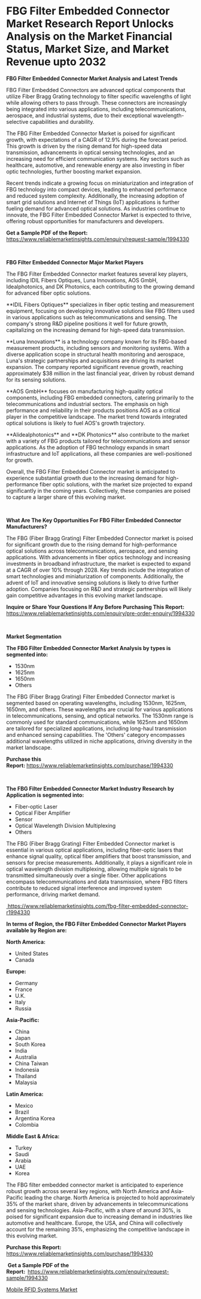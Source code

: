 <p><h1>FBG Filter Embedded Connector Market Research Report Unlocks Analysis on the Market Financial Status, Market Size, and Market Revenue upto 2032</h1></p><p><strong>FBG Filter Embedded Connector Market Analysis and Latest Trends</strong></p>
<p><p>FBG Filter Embedded Connectors are advanced optical components that utilize Fiber Bragg Grating technology to filter specific wavelengths of light while allowing others to pass through. These connectors are increasingly being integrated into various applications, including telecommunications, aerospace, and industrial systems, due to their exceptional wavelength-selective capabilities and durability.</p><p>The FBG Filter Embedded Connector Market is poised for significant growth, with expectations of a CAGR of 12.9% during the forecast period. This growth is driven by the rising demand for high-speed data transmission, advancements in optical sensing technologies, and an increasing need for efficient communication systems. Key sectors such as healthcare, automotive, and renewable energy are also investing in fiber optic technologies, further boosting market expansion.</p><p>Recent trends indicate a growing focus on miniaturization and integration of FBG technology into compact devices, leading to enhanced performance and reduced system complexity. Additionally, the increasing adoption of smart grid solutions and Internet of Things (IoT) applications is further fueling demand for advanced optical solutions. As industries continue to innovate, the FBG Filter Embedded Connector Market is expected to thrive, offering robust opportunities for manufacturers and developers.</p></p>
<p><strong>Get a Sample PDF of the Report:&nbsp;</strong> <a href="https://www.reliablemarketinsights.com/enquiry/request-sample/1994330?utm_campaign=2630&utm_medium=2&utm_source=Github&utm_content=ia&utm_term=02032025&utm_id=fbg-filter-embedded-connector">https://www.reliablemarketinsights.com/enquiry/request-sample/1994330</a></p>
<p>&nbsp;</p>
<p><strong>FBG Filter Embedded Connector Major Market Players</strong></p>
<p><p>The FBG Filter Embedded Connector market features several key players, including IDIL Fibers Optiques, Luna Innovations, AOS GmbH, Idealphotonics, and DK Photonics, each contributing to the growing demand for advanced fiber optic solutions.</p><p>**IDIL Fibers Optiques** specializes in fiber optic testing and measurement equipment, focusing on developing innovative solutions like FBG filters used in various applications such as telecommunications and sensing. The company's strong R&D pipeline positions it well for future growth, capitalizing on the increasing demand for high-speed data transmission.</p><p>**Luna Innovations** is a technology company known for its FBG-based measurement products, including sensors and monitoring systems. With a diverse application scope in structural health monitoring and aerospace, Luna's strategic partnerships and acquisitions are driving its market expansion. The company reported significant revenue growth, reaching approximately $38 million in the last financial year, driven by robust demand for its sensing solutions.</p><p>**AOS GmbH** focuses on manufacturing high-quality optical components, including FBG embedded connectors, catering primarily to the telecommunications and industrial sectors. The emphasis on high performance and reliability in their products positions AOS as a critical player in the competitive landscape. The market trend towards integrated optical solutions is likely to fuel AOS's growth trajectory.</p><p>**Alidealphotonics** and **DK Photonics** also contribute to the market with a variety of FBG products tailored for telecommunications and sensor applications. As the adoption of FBG technology expands in smart infrastructure and IoT applications, all these companies are well-positioned for growth. </p><p>Overall, the FBG Filter Embedded Connector market is anticipated to experience substantial growth due to the increasing demand for high-performance fiber optic solutions, with the market size projected to expand significantly in the coming years. Collectively, these companies are poised to capture a larger share of this evolving market.</p></p>
<p>&nbsp;</p>
<p><strong>What Are The Key Opportunities For FBG Filter Embedded Connector Manufacturers?</strong></p>
<p><p>The FBG (Fiber Bragg Grating) Filter Embedded Connector market is poised for significant growth due to the rising demand for high-performance optical solutions across telecommunications, aerospace, and sensing applications. With advancements in fiber optics technology and increasing investments in broadband infrastructure, the market is expected to expand at a CAGR of over 10% through 2028. Key trends include the integration of smart technologies and miniaturization of components. Additionally, the advent of IoT and innovative sensing solutions is likely to drive further adoption. Companies focusing on R&D and strategic partnerships will likely gain competitive advantages in this evolving market landscape.</p></p>
<p><strong>Inquire or Share Your Questions If Any Before Purchasing This Report:</strong> <a href="https://www.reliablemarketinsights.com/enquiry/pre-order-enquiry/1994330?utm_campaign=2630&utm_medium=2&utm_source=Github&utm_content=ia&utm_term=02032025&utm_id=fbg-filter-embedded-connector">https://www.reliablemarketinsights.com/enquiry/pre-order-enquiry/1994330</a></p>
<p>&nbsp;</p>
<p><strong>Market Segmentation</strong></p>
<p><strong>The FBG Filter Embedded Connector Market Analysis by types is segmented into:</strong></p>
<p><ul><li>1530nm</li><li>1625nm</li><li>1650nm</li><li>Others</li></ul></p>
<p><p>The FBG (Fiber Bragg Grating) Filter Embedded Connector market is segmented based on operating wavelengths, including 1530nm, 1625nm, 1650nm, and others. These wavelengths are crucial for various applications in telecommunications, sensing, and optical networks. The 1530nm range is commonly used for standard communications, while 1625nm and 1650nm are tailored for specialized applications, including long-haul transmission and enhanced sensing capabilities. The 'Others' category encompasses additional wavelengths utilized in niche applications, driving diversity in the market landscape.</p></p>
<p><strong>Purchase this Report:&nbsp;</strong><a href="https://www.reliablemarketinsights.com/purchase/1994330?utm_campaign=2630&utm_medium=2&utm_source=Github&utm_content=ia&utm_term=02032025&utm_id=fbg-filter-embedded-connector">https://www.reliablemarketinsights.com/purchase/1994330</a></p>
<p>&nbsp;</p>
<p><strong>The FBG Filter Embedded Connector Market Industry Research by Application is segmented into:</strong></p>
<p><ul><li>Fiber-optic Laser</li><li>Optical Fiber Amplifier</li><li>Sensor</li><li>Optical Wavelength Division Multiplexing</li><li>Others</li></ul></p>
<p><p>The FBG (Fiber Bragg Grating) Filter Embedded Connector market is essential in various optical applications, including fiber-optic lasers that enhance signal quality, optical fiber amplifiers that boost transmission, and sensors for precise measurements. Additionally, it plays a significant role in optical wavelength division multiplexing, allowing multiple signals to be transmitted simultaneously over a single fiber. Other applications encompass telecommunications and data transmission, where FBG filters contribute to reduced signal interference and improved system performance, driving market demand.</p></p>
<p><a href="https://www.reliablemarketinsights.com/fbg-filter-embedded-connector-r1994330?utm_campaign=2630&utm_medium=2&utm_source=Github&utm_content=ia&utm_term=02032025&utm_id=fbg-filter-embedded-connector">&nbsp;https://www.reliablemarketinsights.com/fbg-filter-embedded-connector-r1994330</a></p>
<p><strong>In terms of Region, the FBG Filter Embedded Connector Market Players available by Region are:</strong></p>
<p>
    <p> <strong> North America: </strong>
        <ul>
            <li>United States</li>
            <li>Canada</li>
        </ul>
        </p> 
    <p> <strong> Europe: </strong>
        <ul>
            <li>Germany</li>
            <li>France</li>
            <li>U.K.</li>
            <li>Italy</li>
            <li>Russia</li>
        </ul>
        </p> 
    <p> <strong> Asia-Pacific: </strong>
        <ul>
            <li>China</li>
            <li>Japan</li>
            <li>South Korea</li>
            <li>India</li>
            <li>Australia</li>
            <li>China Taiwan</li>
            <li>Indonesia</li>
            <li>Thailand</li>
            <li>Malaysia</li>
        </ul>
        </p> 
    <p> <strong> Latin America: </strong>
        <ul>
            <li>Mexico</li>
            <li>Brazil</li>
            <li>Argentina Korea</li>
            <li>Colombia</li>
        </ul>
        </p> 
    <p> <strong> Middle East & Africa: </strong>
        <ul>
            <li>Turkey</li>
            <li>Saudi</li>
            <li>Arabia</li>
            <li>UAE</li>
            <li>Korea</li>
        </ul>
    </p>
    </p>
<p><p>The FBG filter embedded connector market is anticipated to experience robust growth across several key regions, with North America and Asia-Pacific leading the charge. North America is projected to hold approximately 35% of the market share, driven by advancements in telecommunications and sensing technologies. Asia-Pacific, with a share of around 30%, is poised for significant expansion due to increasing demand in industries like automotive and healthcare. Europe, the USA, and China will collectively account for the remaining 35%, emphasizing the competitive landscape in this evolving market.</p></p>
<p><strong>Purchase this Report: </strong><a href="https://www.reliablemarketinsights.com/purchase/1994330?utm_campaign=2630&utm_medium=2&utm_source=Github&utm_content=ia&utm_term=02032025&utm_id=fbg-filter-embedded-connector">https://www.reliablemarketinsights.com/purchase/1994330</a></p>
<p>&nbsp;<strong>Get a Sample PDF of the Report:&nbsp;&nbsp;</strong><a href="https://www.reliablemarketinsights.com/enquiry/request-sample/1994330?utm_campaign=2630&utm_medium=2&utm_source=Github&utm_content=ia&utm_term=02032025&utm_id=fbg-filter-embedded-connector">https://www.reliablemarketinsights.com/enquiry/request-sample/1994330</a></p>
<p><strong></strong></p>
<p><p><a href="https://github.com/lehumiston1971679/Market-Research-Report-List-1/blob/main/mobile-rfid-systems-market.md?utm_campaign=2630&utm_medium=2&utm_source=Github&utm_content=ia&utm_term=02032025&utm_id=fbg-filter-embedded-connector">Mobile RFID Systems Market</a></p></p>